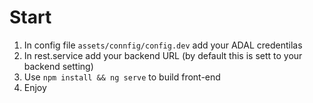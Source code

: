 # Start 

  1. In config file `assets/connfig/config.dev` add your ADAL credentilas
  2. In rest.service add your backend URL (by default this is sett to your backend setting)
  3. Use `npm install && ng serve` to build front-end
  4. Enjoy
